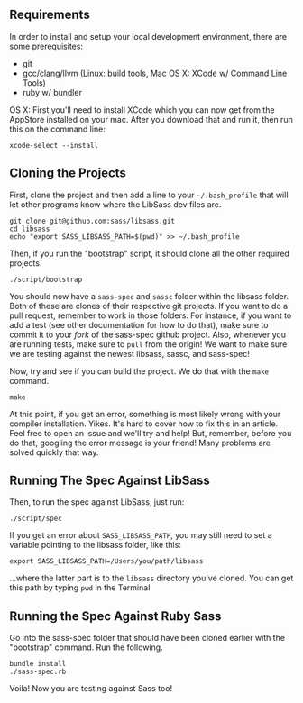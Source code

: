 ## Requirements

In order to install and setup your local development environment, there are some prerequisites:

- git
- gcc/clang/llvm (Linux: build tools, Mac OS X: XCode w/ Command Line Tools)
- ruby w/ bundler

OS X:
First you'll need to install XCode which you can now get from the AppStore installed on your mac. After you download that and run it, then run this on the command line:

```
xcode-select --install
```

## Cloning the Projects

First, clone the project and then add a line to your `~/.bash_profile` that will let other programs know where the LibSass dev files are.

```
git clone git@github.com:sass/libsass.git
cd libsass
echo "export SASS_LIBSASS_PATH=$(pwd)" >> ~/.bash_profile

```

Then, if you run the "bootstrap" script, it should clone all the other required projects.

```
./script/bootstrap
```

You should now have a `sass-spec` and `sassc` folder within the libsass folder. Both of these are clones of their respective git projects. If you want to do a pull request, remember to work in those folders. For instance, if you want to add a test (see other documentation for how to do that), make sure to commit it to your _fork_ of the sass-spec github project. Also, whenever you are running tests, make sure to `pull` from the origin! We want to make sure we are testing against the newest libsass, sassc, and sass-spec!

Now, try and see if you can build the project. We do that with the `make` command.

```
make
```

At this point, if you get an error, something is most likely wrong with your compiler installation. Yikes. It's hard to cover how to fix this in an article. Feel free to open an issue and we'll try and help! But, remember, before you do that, googling the error message is your friend! Many problems are solved quickly that way.

## Running The Spec Against LibSass

Then, to run the spec against LibSass, just run:

```
./script/spec
```

If you get an error about `SASS_LIBSASS_PATH`, you may still need to set a variable pointing to the libsass folder, like this:

```
export SASS_LIBSASS_PATH=/Users/you/path/libsass
```

...where the latter part is to the `libsass` directory you've cloned. You can get this path by typing `pwd` in the Terminal

## Running the Spec Against Ruby Sass

Go into the sass-spec folder that should have been cloned earlier with the "bootstrap" command. Run the following.

```
bundle install
./sass-spec.rb
```

Voila! Now you are testing against Sass too!

